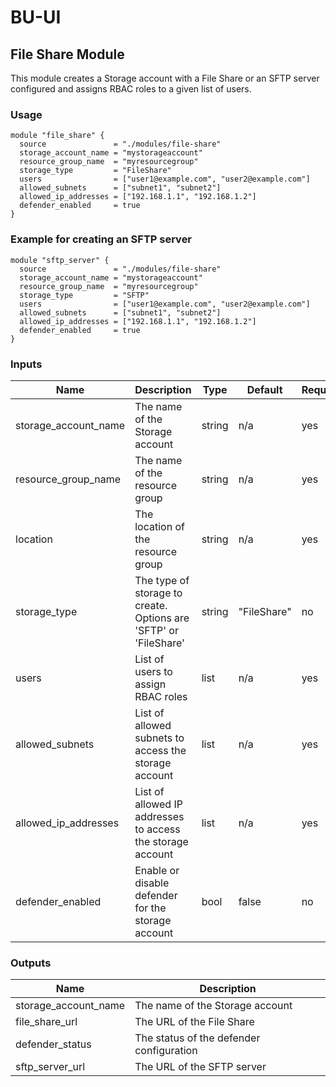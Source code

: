 # BU-UI

## File Share Module

This module creates a Storage account with a File Share or an SFTP server configured and assigns RBAC roles to a given list of users.

### Usage

```hcl
module "file_share" {
  source               = "./modules/file-share"
  storage_account_name = "mystorageaccount"
  resource_group_name  = "myresourcegroup"
  storage_type         = "FileShare"
  users                = ["user1@example.com", "user2@example.com"]
  allowed_subnets      = ["subnet1", "subnet2"]
  allowed_ip_addresses = ["192.168.1.1", "192.168.1.2"]
  defender_enabled     = true
}
```

### Example for creating an SFTP server

```hcl
module "sftp_server" {
  source               = "./modules/file-share"
  storage_account_name = "mystorageaccount"
  resource_group_name  = "myresourcegroup"
  storage_type         = "SFTP"
  users                = ["user1@example.com", "user2@example.com"]
  allowed_subnets      = ["subnet1", "subnet2"]
  allowed_ip_addresses = ["192.168.1.1", "192.168.1.2"]
  defender_enabled     = true
}
```

### Inputs

| Name                  | Description                             | Type   | Default | Required |
|-----------------------|-----------------------------------------|--------|---------|----------|
| storage_account_name  | The name of the Storage account         | string | n/a     | yes      |
| resource_group_name   | The name of the resource group          | string | n/a     | yes      |
| location              | The location of the resource group      | string | n/a     | yes      |
| storage_type          | The type of storage to create. Options are 'SFTP' or 'FileShare' | string | "FileShare" | no       |
| users                 | List of users to assign RBAC roles      | list   | n/a     | yes      |
| allowed_subnets       | List of allowed subnets to access the storage account | list   | n/a     | yes      |
| allowed_ip_addresses  | List of allowed IP addresses to access the storage account | list   | n/a     | yes      |
| defender_enabled      | Enable or disable defender for the storage account | bool   | false   | no       |

### Outputs

| Name                  | Description                             |
|-----------------------|-----------------------------------------|
| storage_account_name  | The name of the Storage account         |
| file_share_url        | The URL of the File Share               |
| defender_status       | The status of the defender configuration|
| sftp_server_url       | The URL of the SFTP server              |
